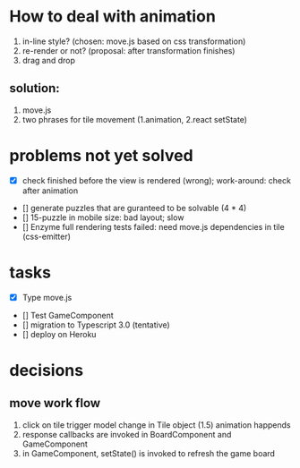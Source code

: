 # How to deal with animation

1. in-line style? (chosen: move.js based on css transformation)
2. re-render or not? (proposal: after transformation finishes)
3. drag and drop

## solution:
1. move.js
2. two phrases for tile movement (1.animation, 2.react setState)

# problems not yet solved
- [x] check finished before the view is rendered (wrong); work-around: check after animation
- [] generate puzzles that are guranteed to be solvable (4 * 4)
- [] 15-puzzle in mobile size: bad layout; slow
- [] Enzyme full rendering tests failed: need move.js dependencies in tile (css-emitter)

# tasks
- [x] Type move.js
- [] Test GameComponent
- [] migration to Typescript 3.0 (tentative)
- [] deploy on Heroku

# decisions
## move work flow
1. click on tile trigger model change in Tile object
  (1.5) animation happends
2. response callbacks are invoked in BoardComponent and GameComponent
3. in GameComponent, setState() is invoked to refresh the game board
